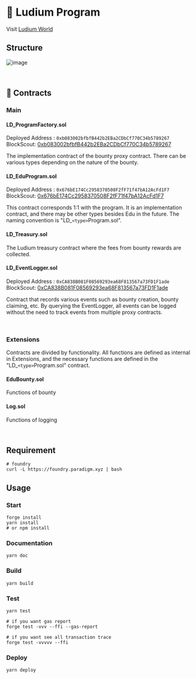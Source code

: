 # 🤑 Ludium Program

Visit [Ludium World](https://ludium.world/)

## Structure

![image](https://github.com/user-attachments/assets/24095a6c-9414-47dc-a050-1aa1af8e26d2)

<br>

## 📄 Contracts

### Main

#### LD_ProgramFactory.sol

Deployed Address : `0xb083002bfbfB442b2EBa2CDbCf770C34b5789267`
BlockScout: [0xb083002bfbfB442b2EBa2CDbCf770C34b5789267](https://opencampus-codex.blockscout.com/address/0xb083002bfbfB442b2EBa2CDbCf770C34b5789267)

The implementation contract of the bounty proxy contract.
There can be various types depending on the nature of the bounty.

#### LD_EduProgram.sol

Deployed Address : `0x676bE174Cc2958370508F2fF71f47bA12AcFd1F7`
BlockScout: [0x676bE174Cc2958370508F2fF71f47bA12AcFd1F7](https://opencampus-codex.blockscout.com/address/0x676bE174Cc2958370508F2fF71f47bA12AcFd1F7)

This contract corresponds 1:1 with the program.
It is an implementation contract, and there may be other types besides Edu in the future.
The naming convention is "LD\_`<type>`Program.sol".

#### LD_Treasury.sol

The Ludium treasury contract where the fees from bounty rewards are collected.

#### LD_EventLogger.sol

Deployed Address : `0xCA838B081F08569293ea68F813567a73FD1F1ade`
BlockScout: [0xCA838B081F08569293ea68F813567a73FD1F1ade](https://opencampus-codex.blockscout.com/address/0xCA838B081F08569293ea68F813567a73FD1F1ade)

Contract that records various events such as bounty creation, bounty claiming, etc.
By querying the EventLogger, all events can be logged without the need to track events from multiple proxy contracts.

<br>

### Extensions

Contracts are divided by functionality. All functions are defined as internal in Extensions,
and the necessary functions are defined in the "LD\_`<type>`Program.sol" contract.

#### EduBounty.sol

Functions of bounty

#### Log.sol

Functions of logging

<br>

## Requirement

```
# foundry
curl -L https://foundry.paradigm.xyz | bash
```

## Usage

### Start

```shell
forge install
yarn install
# or npm install
```

### Documentation

```shell
yarn doc
```

### Build

```shell
yarn build
```

### Test

```shell
yarn test

# if you want gas report
forge test -vvv --ffi --gas-report

# if you want see all transaction trace
forge test -vvvvv --ffi
```

### Deploy

```shell
yarn deploy
```
